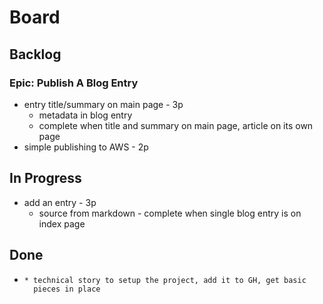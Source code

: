 # Board



## Backlog

### Epic: Publish A Blog Entry

* entry title/summary on main page - 3p
  * metadata in blog entry
  * complete when title and summary on main page, article on its own page 
* simple publishing to AWS - 2p

## In Progress

* add an entry - 3p
  * source from markdown - complete when single blog entry is on index page

## Done

* ~~~brand new web project runs locally (Publish a Blog Entry) - 1p~~~
  * technical story to setup the project, add it to GH, get basic
    pieces in place
